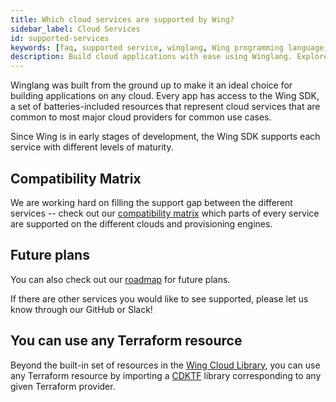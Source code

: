 ```yaml
---
title: Which cloud services are supported by Wing?
sidebar_label: Cloud Services
id: supported-services
keywords: [faq, supported service, winglang, Wing programming language, Wing language, AWS, GCP, Azure, Function, Bucket, Queue, Topic, API]
description: Build cloud applications with ease using Winglang. Explore the compatibility matrix to see supported services across different cloud providers.
---
```


Winglang was built from the ground up to make it an ideal choice for building applications on any cloud. Every app has access to the Wing SDK, a set of batteries-included resources that represent cloud services that are common to most major cloud providers for common use cases.

Since Wing is in early stages of development, the Wing SDK supports each service with different levels of maturity.

## Compatibility Matrix
We are working hard on filling the support gap between the different services -- check out our [compatibility matrix](https://www.winglang.io/docs/standard-library/compatibility-matrix) which parts of every service are supported on the different clouds and provisioning engines.

## Future plans
You can also check out our [roadmap](https://www.winglang.io/contributing/status) for future plans.

If there are other services you would like to see supported, please let us know through our GitHub or Slack!

## You can use any Terraform resource
Beyond the built-in set of resources in the [Wing Cloud Library](../../category/cloud-library), you can use any Terraform resource by importing a [CDKTF](https://github.com/hashicorp/terraform-cdk) library corresponding to any given Terraform provider.

